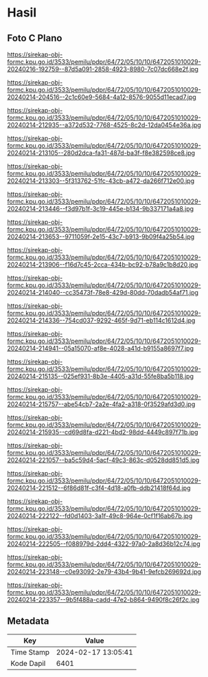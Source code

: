 # Hasil

## Foto C Plano

https://sirekap-obj-formc.kpu.go.id/3533/pemilu/pdpr/64/72/05/10/10/6472051010029-20240216-192759--87d5a091-2858-4923-8980-7c07dc668e2f.jpg

https://sirekap-obj-formc.kpu.go.id/3533/pemilu/pdpr/64/72/05/10/10/6472051010029-20240214-204516--2c1c60e9-5684-4a12-8576-9055d11ecad7.jpg

https://sirekap-obj-formc.kpu.go.id/3533/pemilu/pdpr/64/72/05/10/10/6472051010029-20240214-212935--a372d532-7768-4525-8c2d-12da0454e36a.jpg

https://sirekap-obj-formc.kpu.go.id/3533/pemilu/pdpr/64/72/05/10/10/6472051010029-20240214-213105--280d2dca-fa31-487d-ba3f-f8e382598ce8.jpg

https://sirekap-obj-formc.kpu.go.id/3533/pemilu/pdpr/64/72/05/10/10/6472051010029-20240214-213303--5f313762-51fc-43cb-a472-da266f712e00.jpg

https://sirekap-obj-formc.kpu.go.id/3533/pemilu/pdpr/64/72/05/10/10/6472051010029-20240214-213446--f3d97b1f-3c19-445e-b134-9b337171a4a8.jpg

https://sirekap-obj-formc.kpu.go.id/3533/pemilu/pdpr/64/72/05/10/10/6472051010029-20240214-213653--9711059f-2e15-43c7-b913-9b09f4a25b54.jpg

https://sirekap-obj-formc.kpu.go.id/3533/pemilu/pdpr/64/72/05/10/10/6472051010029-20240214-213906--f16d7c45-2cca-434b-bc92-b78a9c1b8d20.jpg

https://sirekap-obj-formc.kpu.go.id/3533/pemilu/pdpr/64/72/05/10/10/6472051010029-20240214-214040--cc35473f-78e8-429d-80dd-70dadb54af71.jpg

https://sirekap-obj-formc.kpu.go.id/3533/pemilu/pdpr/64/72/05/10/10/6472051010029-20240214-214336--754cd037-9292-465f-9d71-eb114c1612d4.jpg

https://sirekap-obj-formc.kpu.go.id/3533/pemilu/pdpr/64/72/05/10/10/6472051010029-20240214-214941--05a15070-af8e-4028-a41d-b9155a8697f7.jpg

https://sirekap-obj-formc.kpu.go.id/3533/pemilu/pdpr/64/72/05/10/10/6472051010029-20240214-215135--025ef931-8b3e-4405-a31d-55fe8ba5b118.jpg

https://sirekap-obj-formc.kpu.go.id/3533/pemilu/pdpr/64/72/05/10/10/6472051010029-20240214-215757--abe54cb7-2a2e-4fa2-a318-0f3529afd3d0.jpg

https://sirekap-obj-formc.kpu.go.id/3533/pemilu/pdpr/64/72/05/10/10/6472051010029-20240214-215935--cd69d8fa-d221-4bd2-98dd-4449c897f71b.jpg

https://sirekap-obj-formc.kpu.go.id/3533/pemilu/pdpr/64/72/05/10/10/6472051010029-20240214-221057--ba5c59d4-5acf-49c3-863c-d0528dd851d5.jpg

https://sirekap-obj-formc.kpu.go.id/3533/pemilu/pdpr/64/72/05/10/10/6472051010029-20240214-221512--6f86d81f-c3f4-4d18-a0fb-ddb21418f64d.jpg

https://sirekap-obj-formc.kpu.go.id/3533/pemilu/pdpr/64/72/05/10/10/6472051010029-20240214-222122--fd0d1403-3a1f-49c8-964e-0cf1f16ab67b.jpg

https://sirekap-obj-formc.kpu.go.id/3533/pemilu/pdpr/64/72/05/10/10/6472051010029-20240214-222505--f088979d-2dd4-4322-97a0-2a8d36b12c74.jpg

https://sirekap-obj-formc.kpu.go.id/3533/pemilu/pdpr/64/72/05/10/10/6472051010029-20240214-223148--c0e93092-2e79-43b4-9b41-9efcb269692d.jpg

https://sirekap-obj-formc.kpu.go.id/3533/pemilu/pdpr/64/72/05/10/10/6472051010029-20240214-223357--9b5f488a-cadd-47e2-b864-9490f8c26f2c.jpg


## Metadata

| Key        | Value               |
| ---------- | ------------------- |
| Time Stamp | 2024-02-17 13:05:41 |
| Kode Dapil | 6401                |



